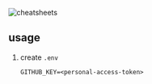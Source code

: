 ![cheatsheets](https://i.loli.net/2020/04/24/skJDnlE4rUPKhFg.png)

## usage

1. create `.env`

    ```
    GITHUB_KEY=<personal-access-token>
    ```